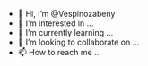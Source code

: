 - 👋 Hi, I’m @Vespinozabeny
- 👀 I’m interested in ...
- 🌱 I’m currently learning ...
- 💞️ I’m looking to collaborate on ...
- 📫 How to reach me ...

<!---
Vespinozabeny/Vespinozabeny is a ✨ special ✨ repository because its `README.md` (this file) appears on your GitHub profile.
You can click the Preview link to take a look at your changes.
--->

